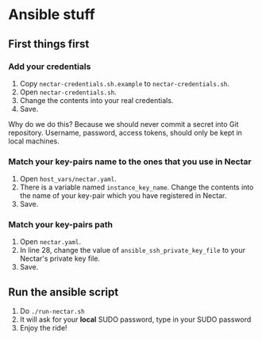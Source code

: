 # Ansible stuff

## First things first

### Add your credentials

1. Copy `nectar-credentials.sh.example` to `nectar-credentials.sh`.
2. Open `nectar-credentials.sh`.
3. Change the contents into your real credentials.
4. Save.

Why do we do this? Because we should never commit a secret into Git repository. Username, password, access tokens, should only be kept in local machines.

### Match your key-pairs name to the ones that you use in Nectar

1. Open `host_vars/nectar.yaml`.
2. There is a variable named `instance_key_name`. Change the contents into the name of your key-pair which you have registered in Nectar.
3. Save.

### Match your key-pairs path

1. Open `nectar.yaml`.
2. In line 28, change the value of `ansible_ssh_private_key_file` to your Nectar's private key file.
3. Save.

## Run the ansible script

1. Do `./run-nectar.sh`
2. It will ask for your **local** SUDO password, type in your SUDO password
3. Enjoy the ride!
